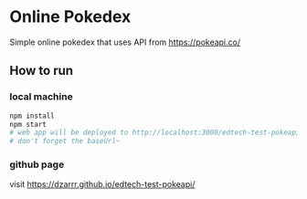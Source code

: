 # Online Pokedex
Simple online pokedex that uses API from https://pokeapi.co/

## How to run 
### local machine
```bash
npm install
npm start
# web app will be deployed to http://localhost:3000/edtech-test-pokeapi/ 
# don't forget the baseUrl~ 
```
### github page
visit https://dzarrr.github.io/edtech-test-pokeapi/
